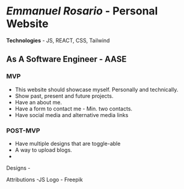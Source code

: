 # **_Emmanuel Rosario_** - Personal Website

**Technologies** - JS, REACT, CSS, Tailwind

## As A Software Engineer - AASE

### MVP

- This website should showcase myself. Personally and technically.
- Show past, present and future projects.
- Have an about me.
- Have a form to contact me - Min. two contacts.
- Have social media and alternative media links

### POST-MVP

- Have multiple designs that are toggle-able
- A way to upload blogs.
-

Designs -

Attributions
-JS Logo - Freepik
